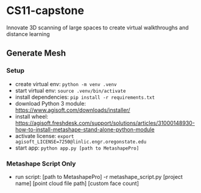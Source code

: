 # CS11-capstone
Innovate 3D scanning of large spaces to create virtual walkthroughs and distance learning

## Generate Mesh

### Setup
* create virtual env: `python -m venv .venv`
* start virtual env: `source .venv/bin/activate`
* install dependencies: `pip install -r requirements.txt`
* download Python 3 module: https://www.agisoft.com/downloads/installer/
* install wheel: https://agisoft.freshdesk.com/support/solutions/articles/31000148930-how-to-install-metashape-stand-alone-python-module
* activate license: `export agisoft_LICENSE=7250@linlic.engr.oregonstate.edu`
* start app: `python app.py [path to MetashapePro]`

### Metashape Script Only
* run script: [path to MetashapePro] -r metashape_script.py [project name] [point cloud file path] [custom face count]
